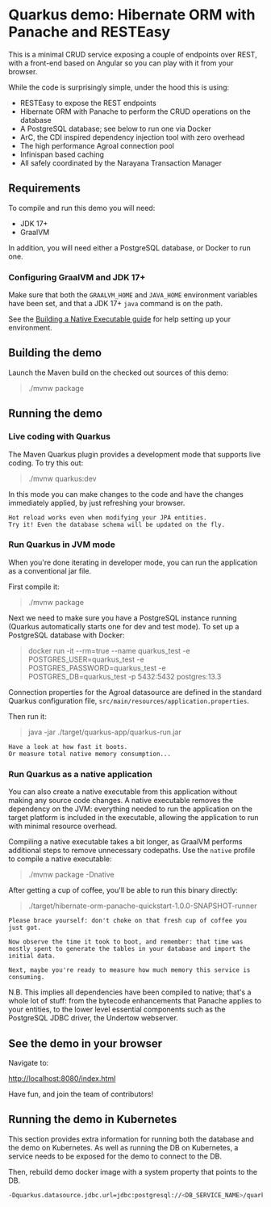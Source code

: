 # Quarkus demo: Hibernate ORM with Panache and RESTEasy

This is a minimal CRUD service exposing a couple of endpoints over REST,
with a front-end based on Angular so you can play with it from your browser.

While the code is surprisingly simple, under the hood this is using:
 - RESTEasy to expose the REST endpoints
 - Hibernate ORM with Panache to perform the CRUD operations on the database
 - A PostgreSQL database; see below to run one via Docker
 - ArC, the CDI inspired dependency injection tool with zero overhead
 - The high performance Agroal connection pool
 - Infinispan based caching
 - All safely coordinated by the Narayana Transaction Manager

## Requirements

To compile and run this demo you will need:

- JDK 17+
- GraalVM

In addition, you will need either a PostgreSQL database, or Docker to run one.

### Configuring GraalVM and JDK 17+

Make sure that both the `GRAALVM_HOME` and `JAVA_HOME` environment variables have
been set, and that a JDK 17+ `java` command is on the path.

See the [Building a Native Executable guide](https://quarkus.io/guides/building-native-image)
for help setting up your environment.

## Building the demo

Launch the Maven build on the checked out sources of this demo:

> ./mvnw package

## Running the demo

### Live coding with Quarkus

The Maven Quarkus plugin provides a development mode that supports
live coding. To try this out:

> ./mvnw quarkus:dev

In this mode you can make changes to the code and have the changes immediately applied, by just refreshing your browser.

    Hot reload works even when modifying your JPA entities.
    Try it! Even the database schema will be updated on the fly.

### Run Quarkus in JVM mode

When you're done iterating in developer mode, you can run the application as a
conventional jar file.

First compile it:

> ./mvnw package

Next we need to make sure you have a PostgreSQL instance running (Quarkus automatically starts one for dev and test mode). To set up a PostgreSQL database with Docker:

> docker run -it --rm=true --name quarkus_test -e POSTGRES_USER=quarkus_test -e POSTGRES_PASSWORD=quarkus_test -e POSTGRES_DB=quarkus_test -p 5432:5432 postgres:13.3

Connection properties for the Agroal datasource are defined in the standard Quarkus configuration file,
`src/main/resources/application.properties`.

Then run it:

> java -jar ./target/quarkus-app/quarkus-run.jar

    Have a look at how fast it boots.
    Or measure total native memory consumption...

### Run Quarkus as a native application

You can also create a native executable from this application without making any
source code changes. A native executable removes the dependency on the JVM:
everything needed to run the application on the target platform is included in
the executable, allowing the application to run with minimal resource overhead.

Compiling a native executable takes a bit longer, as GraalVM performs additional
steps to remove unnecessary codepaths. Use the  `native` profile to compile a
native executable:

> ./mvnw package -Dnative

After getting a cup of coffee, you'll be able to run this binary directly:

> ./target/hibernate-orm-panache-quickstart-1.0.0-SNAPSHOT-runner

    Please brace yourself: don't choke on that fresh cup of coffee you just got.
    
    Now observe the time it took to boot, and remember: that time was mostly spent to generate the tables in your database and import the initial data.
    
    Next, maybe you're ready to measure how much memory this service is consuming.

N.B. This implies all dependencies have been compiled to native;
that's a whole lot of stuff: from the bytecode enhancements that Panache
applies to your entities, to the lower level essential components such as the PostgreSQL JDBC driver, the Undertow webserver.

## See the demo in your browser

Navigate to:

<http://localhost:8080/index.html>

Have fun, and join the team of contributors!

## Running the demo in Kubernetes

This section provides extra information for running both the database and the demo on Kubernetes.
As well as running the DB on Kubernetes, a service needs to be exposed for the demo to connect to the DB.

Then, rebuild demo docker image with a system property that points to the DB. 

```bash
-Dquarkus.datasource.jdbc.url=jdbc:postgresql://<DB_SERVICE_NAME>/quarkus_test
```

